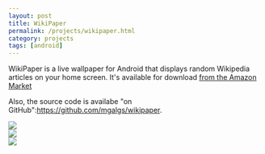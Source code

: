 ```yaml
---
layout: post
title: WikiPaper
permalink: /projects/wikipaper.html
category: projects
tags: [android]
---
```


WikiPaper is a live wallpaper for Android that displays random Wikipedia
articles on your home screen.  It's available for download [from the Amazon
Market](http://www.amazon.com/Mitchel-Humpherys-WikiPaper/dp/B005WG44KY/ref=sr_1_1?ie=UTF8&qid=1322721969&sr=8-1.)

Also, the source code is availabe "on GitHub":https://github.com/mgalgs/wikipaper.

<img src="http://i.imgur.com/dHe75.jpg"><br>
<img src="http://i.imgur.com/c9MaG.jpg"><br>
<img src="http://i.imgur.com/q4Brb.jpg"><br>
